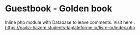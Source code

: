 # Guestbook - Golden book
Inline php module with Database to leave comments.
Visit here : https://nadia-hazem.students-laplateforme.io/livre-or/index.php

